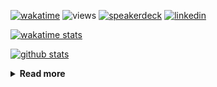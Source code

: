 [![wakatime](https://wakatime.com/badge/user/ddf27f94-292a-4343-b7eb-1143a4c6cf87.svg)](https://wakatime.com/@ddf27f94-292a-4343-b7eb-1143a4c6cf87)
![views](https://komarev.com/ghpvc/?username=chck&color=blueviolet)
[![speakerdeck](https://img.shields.io/badge/Speaker_Deck-chck-8a2be2?style=flat-square&logo=speaker-deck)](https://speakerdeck.com/chck)
[![linkedin](https://img.shields.io/badge/LinkedIn-chck-8a2be2?style=flat-square&logo=linkedin)](https://www.linkedin.com/in/chck/)

[![wakatime stats](https://github-readme-stats-nine-umber-51.vercel.app/api/wakatime?username=chck&layout=compact&count_private=true&hide_title=true&hide=Other&theme=buefy&langs_count=14)](https://wakatime.com/@chck?rank=me)

[![github stats](https://github-readme-stats-nine-umber-51.vercel.app/api?username=chck&count_private=true&show_icons=true&hide_title=true&theme=buefy)](https://github.com/anuraghazra/github-readme-stats)

<details>
  <summary><b>Read more</b></summary>
  <br>

  <!--START_SECTION:waka-->
**🐱 My GitHub Data** 

> 📦 135.7 kB Used in GitHub's Storage 
 > 
> 🏆 789 Contributions in the Year 2025
 > 
> 💼 Opted to Hire
 > 
> 📜 133 Public Repositories 
 > 
> 🔑 24 Private Repositories 
 > 
**I'm a Night 🦉** 

```text
🌞 Morning                1716 commits        █████░░░░░░░░░░░░░░░░░░░░   19.14 % 
🌆 Daytime                2661 commits        ███████░░░░░░░░░░░░░░░░░░   29.69 % 
🌃 Evening                2406 commits        ███████░░░░░░░░░░░░░░░░░░   26.84 % 
🌙 Night                  2181 commits        ██████░░░░░░░░░░░░░░░░░░░   24.33 % 
```
📅 **I'm Most Productive on Thursday** 

```text
Monday                   1508 commits        ████░░░░░░░░░░░░░░░░░░░░░   16.82 % 
Tuesday                  1555 commits        ████░░░░░░░░░░░░░░░░░░░░░   17.35 % 
Wednesday                1732 commits        █████░░░░░░░░░░░░░░░░░░░░   19.32 % 
Thursday                 1933 commits        █████░░░░░░░░░░░░░░░░░░░░   21.56 % 
Friday                   973 commits         ███░░░░░░░░░░░░░░░░░░░░░░   10.85 % 
Saturday                 533 commits         █░░░░░░░░░░░░░░░░░░░░░░░░   05.95 % 
Sunday                   730 commits         ██░░░░░░░░░░░░░░░░░░░░░░░   08.14 % 
```


📊 **This Week I Spent My Time On** 

```text
💬 Programming Languages: 
Other                    17 hrs 52 mins      ███████████████████░░░░░░   76.18 % 
Python                   2 hrs 41 mins       ███░░░░░░░░░░░░░░░░░░░░░░   11.46 % 
Docker                   1 hr 4 mins         █░░░░░░░░░░░░░░░░░░░░░░░░   04.56 % 
Markdown                 41 mins             █░░░░░░░░░░░░░░░░░░░░░░░░   02.96 % 
Terraform                27 mins             ░░░░░░░░░░░░░░░░░░░░░░░░░   01.98 % 

🔥 Editors: 
Chrome                   20 hrs 56 mins      ██████████████████████░░░   89.25 % 
PyCharm                  1 hr 51 mins        ██░░░░░░░░░░░░░░░░░░░░░░░   07.95 % 
Obsidian                 36 mins             █░░░░░░░░░░░░░░░░░░░░░░░░   02.57 % 
Neovim                   3 mins              ░░░░░░░░░░░░░░░░░░░░░░░░░   00.23 % 
```

**I Mostly Code in Python** 

```text
Python                   47 repos            ████████░░░░░░░░░░░░░░░░░   33.57 % 
Jupyter Notebook         19 repos            ███░░░░░░░░░░░░░░░░░░░░░░   13.57 % 
Ruby                     11 repos            ██░░░░░░░░░░░░░░░░░░░░░░░   07.86 % 
HCL                      6 repos             █░░░░░░░░░░░░░░░░░░░░░░░░   04.29 % 
TypeScript               6 repos             █░░░░░░░░░░░░░░░░░░░░░░░░   04.29 % 
```



**Timeline**

![Lines of Code chart](https://raw.githubusercontent.com/chck/chck/main/assets/bar_graph.png)


 Last Updated on 2025-09-22 02:10 UTC
<!--END_SECTION:waka-->
</details>

